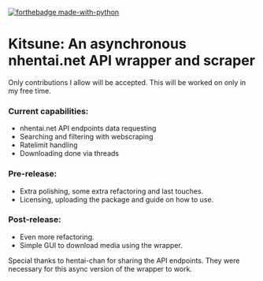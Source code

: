 [![forthebadge made-with-python](http://ForTheBadge.com/images/badges/made-with-python.svg)](https://www.python.org/)
# Kitsune: An asynchronous nhentai.net API wrapper and scraper
Only contributions I allow will be accepted. This will be worked on only in my free time. 

### Current capabilities: 

- nhentai.net API endpoints data requesting 
- Searching and filtering with webscraping
- Ratelimit handling
- Downloading done via threads

### Pre-release: 

- Extra polishing, some extra refactoring and last touches.
- Licensing, uploading the package and guide on how to use.

### Post-release: 
- Even more refactoring. 
- Simple GUI to download media using the wrapper.

Special thanks to hentai-chan for sharing the API endpoints. They were necessary for this async version of the wrapper to work.
